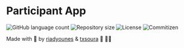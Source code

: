# Participant App

<p>
  <img alt="GitHub language count" src="https://img.shields.io/github/languages/count/microservicescommunication/participant-app?style=for-the-badge&logo=appveyor">

  <img alt="Repository size" src="https://img.shields.io/github/repo-size/microservicescommunication/participant-app?style=for-the-badge&logo=appveyor">

  <img alt="License" src="https://img.shields.io/badge/license-MIT-brightgreen?style=for-the-badge&logo=appveyor">

  <img alt="Commitizen" src="https://img.shields.io/badge/commitizen-friendly-brightgreen?style=for-the-badge&logo=appveyor">
</p>


Made with 🖤 by [riadyounes](https://github.com/riadyounes) & [txsoura](https://github.com/txsoura) :wave: 👋🏾 
